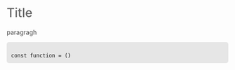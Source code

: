 
<h1 style="color: rgb(100, 100, 100); font-weight: 500;">Title</h1>

<p style="color: rgb(68, 68, 68)">paragragh</p>

<pre style="background: rgb(230,230,230); border-radius: 5px; padding: 10px;"><code class="language-js">
const function = ()
</code></pre>